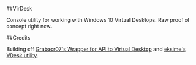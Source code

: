 ##VirDesk

Console utility for working with Windows 10 Virtual Desktops.
Raw proof of concept right now.

##Credits

Building off [Grabacr07's Wrapper for API to Virtual Desktop](https://github.com/Grabacr07/VirtualDesktop) and
[eksime's VDesk utility](https://github.com/eksime/VDesk).

